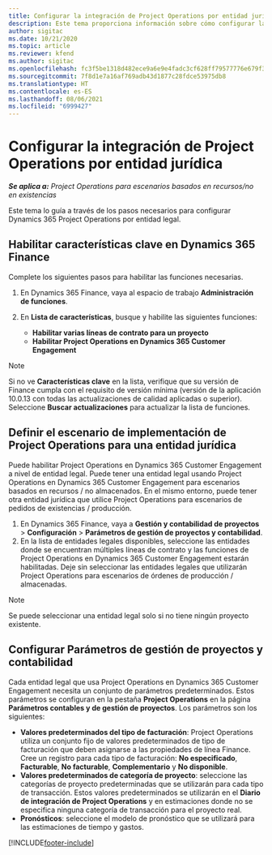```yaml
---
title: Configurar la integración de Project Operations por entidad jurídica
description: Este tema proporciona información sobre cómo configurar la integración entidad jurídica en Project Operations.
author: sigitac
ms.date: 10/21/2020
ms.topic: article
ms.reviewer: kfend
ms.author: sigitac
ms.openlocfilehash: fc3f5be1318d482ece9a6e9e4fadc3cf628ff79577776e679f32cef7c0b2fc8f
ms.sourcegitcommit: 7f8d1e7a16af769adb43d1877c28fdce53975db8
ms.translationtype: HT
ms.contentlocale: es-ES
ms.lasthandoff: 08/06/2021
ms.locfileid: "6999427"
---
```

# <a name="configure-project-operations-integration-per-legal-entity"></a>Configurar la integración de Project Operations por entidad jurídica 

_**Se aplica a:** Project Operations para escenarios basados en recursos/no en existencias_

Este tema lo guía a través de los pasos necesarios para configurar Dynamics 365 Project Operations por entidad legal.

## <a name="enable-feature-keys-in-dynamics-365-finance"></a>Habilitar características clave en Dynamics 365 Finance

Complete los siguientes pasos para habilitar las funciones necesarias.

1. En Dynamics 365 Finance, vaya al espacio de trabajo **Administración de funciones**.
2. En **Lista de características**, busque y habilite las siguientes funciones:
  
    - **Habilitar varias líneas de contrato para un proyecto**
    - **Habilitar Project Operations en Dynamics 365 Customer Engagement**

> [!NOTE]
> Si no ve **Características clave** en la lista, verifique que su versión de Finance cumpla con el requisito de versión mínima (versión de la aplicación 10.0.13 con todas las actualizaciones de calidad aplicadas o superior). Seleccione **Buscar actualizaciones** para actualizar la lista de funciones.

## <a name="define-the-project-operations-deployment-scenario-for-a-legal-entity"></a>Definir el escenario de implementación de Project Operations para una entidad jurídica

Puede habilitar Project Operations en Dynamics 365 Customer Engagement a nivel de entidad legal. Puede tener una entidad legal usando Project Operations en Dynamics 365 Customer Engagement para escenarios basados en recursos / no almacenados. En el mismo entorno, puede tener otra entidad jurídica que utilice Project Operations para escenarios de pedidos de existencias / producción.

1. En Dynamics 365 Finance, vaya a **Gestión y contabilidad de proyectos** > **Configuración** > **Parámetros de gestión de proyectos y contabilidad**.
2. En la lista de entidades legales disponibles, seleccione las entidades donde se encuentran múltiples líneas de contrato y las funciones de Project Operations en Dynamics 365 Customer Engagement estarán habilitadas. Deje sin seleccionar las entidades legales que utilizarán Project Operations para escenarios de órdenes de producción / almacenadas.

> [!NOTE]
> Se puede seleccionar una entidad legal solo si no tiene ningún proyecto existente.

## <a name="configure-project-management-and-accounting-parameters"></a>Configurar Parámetros de gestión de proyectos y contabilidad

Cada entidad legal que usa Project Operations en Dynamics 365 Customer Engagement necesita un conjunto de parámetros predeterminados. Estos parámetros se configuran en la pestaña **Project Operations** en la página **Parámetros contables y de gestión de proyectos**. Los parámetros son los siguientes:

  - **Valores predeterminados del tipo de facturación**: Project Operations utiliza un conjunto fijo de valores predeterminados de tipo de facturación que deben asignarse a las propiedades de línea Finance. Cree un registro para cada tipo de facturación: **No especificado**, **Facturable**, **No facturable**, **Complementario** y **No disponible**.
  - **Valores predeterminados de categoría de proyecto**: seleccione las categorías de proyecto predeterminadas que se utilizarán para cada tipo de transacción. Estos valores predeterminados se utilizarán en el **Diario de integración de Project Operations** y en estimaciones donde no se especifica ninguna categoría de transacción para el proyecto real.
  - **Pronósticos**: seleccione el modelo de pronóstico que se utilizará para las estimaciones de tiempo y gastos.


[!INCLUDE[footer-include](../includes/footer-banner.md)]